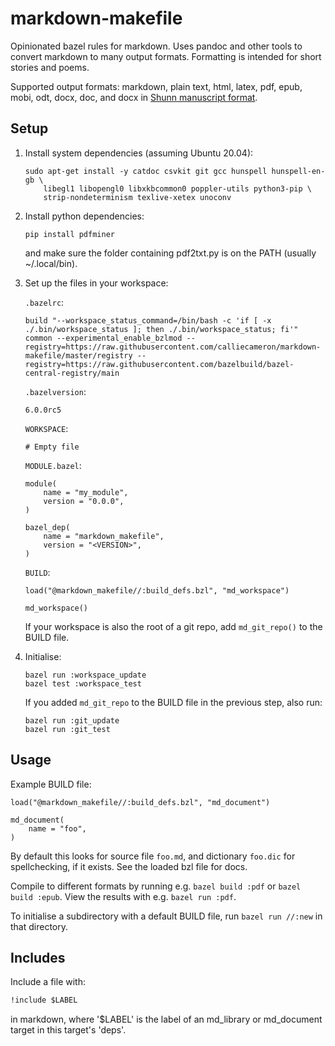 # markdown-makefile

Opinionated bazel rules for markdown. Uses pandoc and other tools to convert
markdown to many output formats. Formatting is intended for short stories and
poems.

Supported output formats: markdown, plain text, html, latex, pdf, epub, mobi,
odt, docx, doc, and docx in
[Shunn manuscript format](https://github.com/prosegrinder/pandoc-templates).

## Setup

1. Install system dependencies (assuming Ubuntu 20.04):

    ```shell
    sudo apt-get install -y catdoc csvkit git gcc hunspell hunspell-en-gb \
        libegl1 libopengl0 libxkbcommon0 poppler-utils python3-pip \
        strip-nondeterminism texlive-xetex unoconv
    ```

2. Install python dependencies:

    ```shell
    pip install pdfminer
    ```

    and make sure the folder containing pdf2txt.py is on the PATH (usually
    ~/.local/bin).

3. Set up the files in your workspace:

    `.bazelrc`:

    ```text
    build "--workspace_status_command=/bin/bash -c 'if [ -x ./.bin/workspace_status ]; then ./.bin/workspace_status; fi'"
    common --experimental_enable_bzlmod --registry=https://raw.githubusercontent.com/calliecameron/markdown-makefile/master/registry --registry=https://raw.githubusercontent.com/bazelbuild/bazel-central-registry/main
    ```

    `.bazelversion`:

    ```text
    6.0.0rc5
    ```

    `WORKSPACE`:

    ```text
    # Empty file
    ```

    `MODULE.bazel`:

    ```text
    module(
        name = "my_module",
        version = "0.0.0",
    )

    bazel_dep(
        name = "markdown_makefile",
        version = "<VERSION>",
    )
    ```

    `BUILD`:

    ```text
    load("@markdown_makefile//:build_defs.bzl", "md_workspace")

    md_workspace()
    ```

    If your workspace is also the root of a git repo, add `md_git_repo()` to the
    BUILD file.

4. Initialise:

    ```shell
    bazel run :workspace_update
    bazel test :workspace_test
    ```

    If you added `md_git_repo` to the BUILD file in the previous step, also run:

    ```shell
    bazel run :git_update
    bazel run :git_test
    ```

## Usage

Example BUILD file:

```build
load("@markdown_makefile//:build_defs.bzl", "md_document")

md_document(
    name = "foo",
)
```

By default this looks for source file `foo.md`, and dictionary `foo.dic` for
spellchecking, if it exists. See the loaded bzl file for docs.

Compile to different formats by running e.g. `bazel build :pdf` or
`bazel build :epub`. View the results with e.g. `bazel run :pdf`.

To initialise a subdirectory with a default BUILD file, run `bazel run //:new`
in that directory.

## Includes

Include a file with:

```markdown
!include $LABEL
```

in markdown, where '$LABEL' is the label of an md_library or md_document target
in this target's 'deps'.
